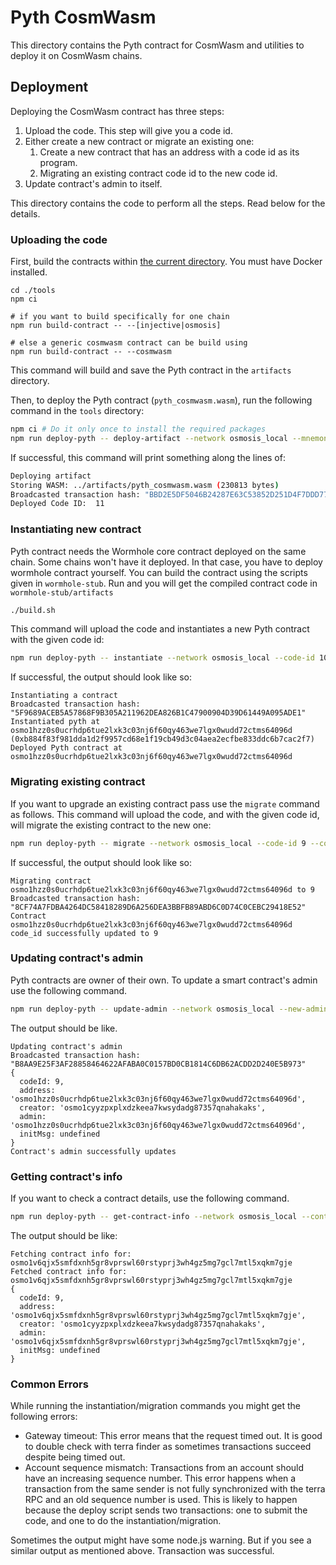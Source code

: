 # Pyth CosmWasm

This directory contains the Pyth contract for CosmWasm and utilities to deploy it on CosmWasm chains.

## Deployment

Deploying the CosmWasm contract has three steps:

1. Upload the code. This step will give you a code id.
2. Either create a new contract or migrate an existing one:
   1. Create a new contract that has an address with a code id as its program.
   2. Migrating an existing contract code id to the new code id.
3. Update contract's admin to itself.

This directory contains the code to perform all the steps. Read below for the details.

### Uploading the code

First, build the contracts within [the current directory](./). You must have Docker installed.

```
cd ./tools
npm ci

# if you want to build specifically for one chain
npm run build-contract -- --[injective|osmosis]

# else a generic cosmwasm contract can be build using
npm run build-contract -- --cosmwasm
```

This command will build and save the Pyth contract in the `artifacts` directory.

Then, to deploy the Pyth contract (`pyth_cosmwasm.wasm`), run the following command in the `tools` directory:

```sh
npm ci # Do it only once to install the required packages
npm run deploy-pyth -- deploy-artifact --network osmosis_local --mnemonic "online prefer ..." --artifact "../artifacts/pyth_cosmwasm.wasm"
```

If successful, this command will print something along the lines of:

```sh
Deploying artifact
Storing WASM: ../artifacts/pyth_cosmwasm.wasm (230813 bytes)
Broadcasted transaction hash: "BBD2E5DF5046B24287E63C53852D251D4F7DDD7755E663C9EB67A9B5560DFE4C"
Deployed Code ID:  11
```

### Instantiating new contract

Pyth contract needs the Wormhole core contract deployed on the same chain. Some chains won't have it deployed.
In that case, you have to deploy wormhole contract yourself. You can build the contract using the scripts given in `wormhole-stub`.
Run and you will get the compiled contract code in `wormhole-stub/artifacts`

```sh
./build.sh
```

This command will upload the code and instantiates a new Pyth contract with the given code id:

```sh
npm run deploy-pyth -- instantiate --network osmosis_local --code-id 10 --mnemonic "online prefer ..."
```

If successful, the output should look like so:

```
Instantiating a contract
Broadcasted transaction hash: "5F9689ACEB5A57868F9B305A211962DEA826B1C47900904D39D61449A095ADE1"
Instantiated pyth at osmo1hzz0s0ucrhdp6tue2lxk3c03nj6f60qy463we7lgx0wudd72ctms64096d (0xb884f83f981dda1d2f9957cd68e1f19cb49d3c04aea2ecfbe833ddc6b7cac2f7)
Deployed Pyth contract at osmo1hzz0s0ucrhdp6tue2lxk3c03nj6f60qy463we7lgx0wudd72ctms64096d
```

### Migrating existing contract

If you want to upgrade an existing contract pass use the `migrate` command as follows.
This command will upload the code, and with the given code id, will migrate the existing contract to the new one:

```sh
npm run deploy-pyth -- migrate --network osmosis_local --code-id 9 --contract osmo1.. --mnemonic "online prefer ..."
```

If successful, the output should look like so:

```
Migrating contract osmo1hzz0s0ucrhdp6tue2lxk3c03nj6f60qy463we7lgx0wudd72ctms64096d to 9
Broadcasted transaction hash: "8CF74A7FDBA4264DC58418289D6A256DEA3BBFB89ABD6C0D74C0CEBC29418E52"
Contract osmo1hzz0s0ucrhdp6tue2lxk3c03nj6f60qy463we7lgx0wudd72ctms64096d code_id successfully updated to 9
```

### Updating contract's admin

Pyth contracts are owner of their own. To update a smart contract's admin use the following command.

```sh
npm run deploy-pyth -- update-admin --network osmosis_local --new-admin osmo1.. --contract osmo1... --mnemonic "online prefer ..."
```

The output should be like.

```
Updating contract's admin
Broadcasted transaction hash: "B8AA9E25F3AF28858464622AFABA0C0157BD0CB1814C6DB62ACDD2D240E5B973"
{
  codeId: 9,
  address: 'osmo1hzz0s0ucrhdp6tue2lxk3c03nj6f60qy463we7lgx0wudd72ctms64096d',
  creator: 'osmo1cyyzpxplxdzkeea7kwsydadg87357qnahakaks',
  admin: 'osmo1hzz0s0ucrhdp6tue2lxk3c03nj6f60qy463we7lgx0wudd72ctms64096d',
  initMsg: undefined
}
Contract's admin successfully updates
```

### Getting contract's info

If you want to check a contract details, use the following command.

```sh
npm run deploy-pyth -- get-contract-info --network osmosis_local --contract osmo1... --mnemonic "online prefer ..."
```

The output should be like:

```
Fetching contract info for: osmo1v6qjx5smfdxnh5gr8vprswl60rstyprj3wh4gz5mg7gcl7mtl5xqkm7gje
Fetched contract info for: osmo1v6qjx5smfdxnh5gr8vprswl60rstyprj3wh4gz5mg7gcl7mtl5xqkm7gje
{
  codeId: 9,
  address: 'osmo1v6qjx5smfdxnh5gr8vprswl60rstyprj3wh4gz5mg7gcl7mtl5xqkm7gje',
  creator: 'osmo1cyyzpxplxdzkeea7kwsydadg87357qnahakaks',
  admin: 'osmo1v6qjx5smfdxnh5gr8vprswl60rstyprj3wh4gz5mg7gcl7mtl5xqkm7gje',
  initMsg: undefined
}
```

### Common Errors

While running the instantiation/migration commands you might get the following errors:

- Gateway timeout: This error means that the request timed out. It is good to double check with terra finder as sometimes transactions succeed despite being timed out.
- Account sequence mismatch: Transactions from an account should have an increasing sequence number. This error happens when a transaction from the same sender is not fully synchronized with the terra RPC and an old sequence number is used. This is likely to happen because the deploy script sends two transactions: one to submit the code, and one to do the instantiation/migration.

Sometimes the output might have some node.js warning. But if you see a similar output as mentioned above. Transaction was successful.
